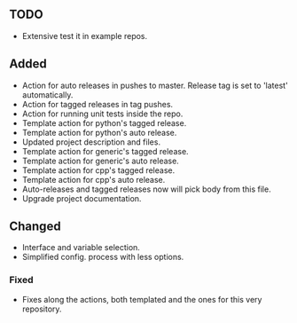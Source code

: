 ## TODO

- Extensive test it in example repos.

## Added

- Action for auto releases in pushes to master. Release tag is set to 'latest' automatically.
- Action for tagged releases in tag pushes.
- Action for running unit tests inside the repo.
- Template action for python's tagged release.
- Template action for python's auto release.
- Updated project description and files.
- Template action for generic's tagged release.
- Template action for generic's auto release.
- Template action for cpp's tagged release.
- Template action for cpp's auto release.
- Auto-releases and tagged releases now will pick body from this file.
- Upgrade project documentation.

## Changed

- Interface and variable selection.
- Simplified config. process with less options.

### Fixed

- Fixes along the actions, both templated and the ones for this very repository.
